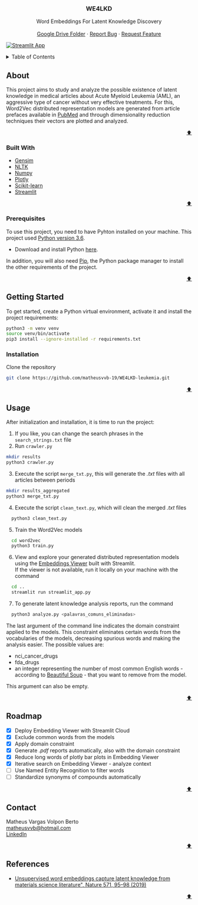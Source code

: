 <div id="top"></div>

<!-- PROJECT LOGO -->
<br />
<div align="center">
  <h3 align="center">WE4LKD</h3>

  <p align="center">
    Word Embeddings For Latent Knowledge Discovery
    <br />
    <br />
    <a href="https://drive.google.com/drive/folders/1Fq5HkZx8DmWWAXnhkYSuX7r_GZjd6jGh?usp=sharing">Google Drive Folder</a>
    ·
    <a href="https://github.com/matheusvvb-19/WE4LKD-leukemia_w2v/issues">Report Bug</a>
    ·
    <a href="https://github.com/matheusvvb-19/WE4LKD-leukemia_w2v/issues">Request Feature</a>
  </p>
</div>

[![Streamlit App](https://static.streamlit.io/badges/streamlit_badge_black_white.svg)](https://share.streamlit.io/matheusvvb-19/we4lkd-leukemia_w2v/main)

<!-- CONTENTS -->
<details>
  <summary>Table of Contents</summary>
  <ol>
    <li>
      <a href="#about">About</a>
      <ul>
        <li><a href="#built-with">Built With</a></li>
      </ul>
    </li>
    <li>
      <a href="#getting-started">Getting Started</a>
      <ul>
        <li><a href="#prerequisites">Prerequisites</a></li>
        <li><a href="#installation">Installation</a></li>
      </ul>
    </li>
    <li><a href="#usage">Usage</a></li>
    <li><a href="#roadmap">Roadmap</a></li>
    <li><a href="#contact">Contact</a></li>
    <li><a href="#references">References</a></li>
  </ol>
</details>


<!-- ABOUT -->
## About

This project aims to study and analyze the possible existence of latent knowledge in medical articles about Acute Myeloid Leukemia (AML), an aggressive type of cancer without very effective treatments. For this, Word2Vec distributed representation models are generated from article prefaces available in [PubMed](https://pubmed.ncbi.nlm.nih.gov/) and through dimensionality reduction techniques their vectors are plotted and analyzed.

<p align="right"><a href="#top">⬆️</a></p>


### Built With

* [Gensim](https://radimrehurek.com/gensim/)
* [NLTK](https://www.nltk.org/)
* [Numpy](https://numpy.org/)
* [Plotly](https://plotly.com/)
* [Scikit-learn](https://scikit-learn.org/stable/)
* [Streamlit](https://streamlit.io/)

<p align="right"><a href="#top">⬆️</a></p>


### Prerequisites

To use this project, you need to have Pyhton installed on your machine. This project used [Python version 3.6](https://www.python.org/downloads/release/python-360/).
* Download and install Python [here](https://www.python.org/downloads/).

In addition, you will also need [Pip](https://pypi.org/project/pip/), the Python package manager to install the other requirements of the project.

<p align="right"><a href="#top">⬆️</a></p>

<!-- INICIALIZAÇÃO -->
## Getting Started

To get started, create a Python virtual environment, activate it and install the project requirements:
```sh
python3 -m venv venv
source venv/bin/activate
pip3 install --ignore-installed -r requirements.txt
```

### Installation

Clone the repository
```sh
git clone https://github.com/matheusvvb-19/WE4LKD-leukemia.git
```

<p align="right"><a href="#top">⬆️</a></p>



<!-- USAGE -->
## Usage

After initialization and installation, it is time to run the project:
1. If you like, you can change the search phrases in the `search_strings.txt` file
2. Run `crawler.py`
  ```sh
  mkdir results
  python3 crawler.py
  ```
3. Execute the script `merge_txt.py`, this will generate the _.txt_ files with all articles between periods
  ```sh
  mkdir results_aggregated
  python3 merge_txt.py
  ```
4. Execute the script `clean_text.py`, which will clean the merged _.txt_ files
```sh
  python3 clean_text.py
```
5. Train the Word2Vec models
```sh
  cd word2vec
  python3 train.py
```
6. View and explore your generated distributed representation models using the [Embeddings Viewer](https://share.streamlit.io/matheusvvb-19/we4lkd-leukemia_w2v/main) built with Streamlit.<br> If the viewer is not available, run it locally on your machine with the command
```sh
  cd ..
  streamlit run streamlit_app.py
```
7. To generate latent knowledge analysis reports, run the command
```sh
  python3 analyze.py <palavras_comuns_eliminadas>
```
The last argument of the command line indicates the domain constraint applied to the models. This constraint eliminates certain words from the vocabularies of the models, decreasing spurious words and making the analysis easier. The possible values are:
* nci_cancer_drugs
* fda_drugs
* an integer representing the number of most common English words - according to [Beautiful Soup](https://norvig.com/ngrams/count_1w.txt) - that you want to remove from the model.

This argument can also be empty.

<p align="right"><a href="#top">⬆️</a></p>


<!-- ROADMAP -->
## Roadmap

- [x] Deploy Embedding Viewer with Streamlit Cloud
- [x] Exclude common words from the models
- [x] Apply domain constraint
- [x] Generate _.pdf_ reports automatically, also with the domain constraint
- [x] Reduce long words of plotly bar plots in Embedding Viewer
- [x] Iterative search on Embedding Viewer - analyze context
- [ ] Use Named Entity Recognition to filter words
- [ ] Standardize synonyms of compounds automatically

<p align="right"><a href="#top">⬆️</a></p>


<!-- CONTACT -->
## Contact

Matheus Vargas Volpon Berto<br>
matheusvvb@hotmail.com<br>
[LinkedIn](https://www.linkedin.com/in/matheus-volpon/)

<p align="right"><a href="#top">⬆️</a></p>


<!-- REFERENCES -->
## References

* [Unsupervised word embeddings capture latent knowledge from materials science literature", Nature 571, 95–98 (2019)](https://github.com/materialsintelligence/mat2vec)

<p align="right"><a href="#top">⬆️</a></p>
